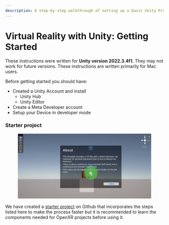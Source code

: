 ```yaml
---
description: A step-by-step walkthrough of setting up a basic Unity Project for VR headsets
---
```


# Virtual Reality with Unity: Getting Started

These instructions were written for **Unity version 2022.3.4f1.** They may not work for future versions. These instructions are written primarily for Mac users.

Before getting started you should have:

* Created a Unity Account and install
  * Unity Hub
  * Unity Editor
* Create a Meta Developer account
* Setup your Device in developer mode

### Starter project

<figure><img src="../../../.gitbook/assets/Screenshot 2023-10-05 at 4.10.50 PM.png" alt=""><figcaption></figcaption></figure>

We have created a [starter project](https://github.com/BrownUniversity/Unity-VR-Template-URP) on Github that incorporates the steps listed here to make the process faster but it is recommended to learn the components needed for OpenXR projects before using it.

